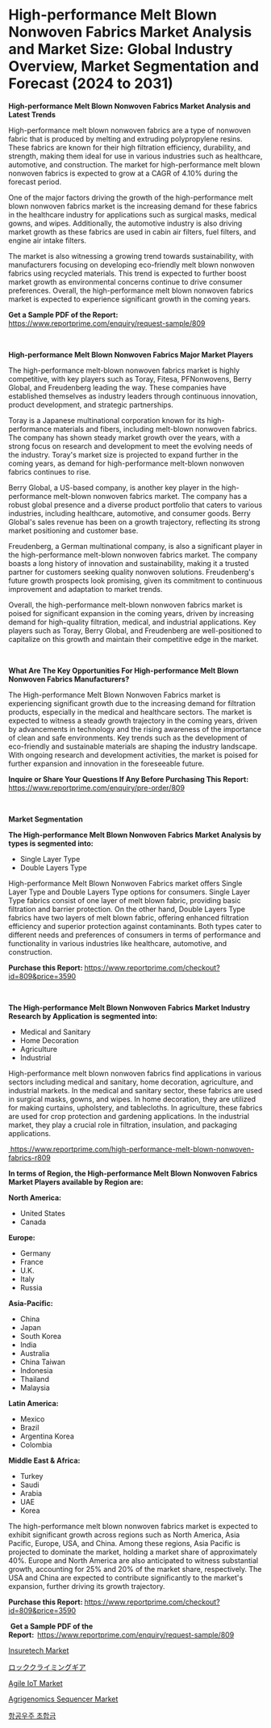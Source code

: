 <p><h1>High-performance Melt Blown Nonwoven Fabrics Market Analysis and Market Size: Global Industry Overview, Market Segmentation and Forecast (2024 to 2031)</h1></p><p><strong>High-performance Melt Blown Nonwoven Fabrics Market Analysis and Latest Trends</strong></p>
<p><p>High-performance melt blown nonwoven fabrics are a type of nonwoven fabric that is produced by melting and extruding polypropylene resins. These fabrics are known for their high filtration efficiency, durability, and strength, making them ideal for use in various industries such as healthcare, automotive, and construction. The market for high-performance melt blown nonwoven fabrics is expected to grow at a CAGR of 4.10% during the forecast period.</p><p>One of the major factors driving the growth of the high-performance melt blown nonwoven fabrics market is the increasing demand for these fabrics in the healthcare industry for applications such as surgical masks, medical gowns, and wipes. Additionally, the automotive industry is also driving market growth as these fabrics are used in cabin air filters, fuel filters, and engine air intake filters.</p><p>The market is also witnessing a growing trend towards sustainability, with manufacturers focusing on developing eco-friendly melt blown nonwoven fabrics using recycled materials. This trend is expected to further boost market growth as environmental concerns continue to drive consumer preferences. Overall, the high-performance melt blown nonwoven fabrics market is expected to experience significant growth in the coming years.</p></p>
<p><strong>Get a Sample PDF of the Report:&nbsp;</strong> <a href="https://www.reportprime.com/enquiry/request-sample/809">https://www.reportprime.com/enquiry/request-sample/809</a></p>
<p>&nbsp;</p>
<p><strong>High-performance Melt Blown Nonwoven Fabrics Major Market Players</strong></p>
<p><p>The high-performance melt-blown nonwoven fabrics market is highly competitive, with key players such as Toray, Fitesa, PFNonwovens, Berry Global, and Freudenberg leading the way. These companies have established themselves as industry leaders through continuous innovation, product development, and strategic partnerships.</p><p>Toray is a Japanese multinational corporation known for its high-performance materials and fibers, including melt-blown nonwoven fabrics. The company has shown steady market growth over the years, with a strong focus on research and development to meet the evolving needs of the industry. Toray's market size is projected to expand further in the coming years, as demand for high-performance melt-blown nonwoven fabrics continues to rise.</p><p>Berry Global, a US-based company, is another key player in the high-performance melt-blown nonwoven fabrics market. The company has a robust global presence and a diverse product portfolio that caters to various industries, including healthcare, automotive, and consumer goods. Berry Global's sales revenue has been on a growth trajectory, reflecting its strong market positioning and customer base.</p><p>Freudenberg, a German multinational company, is also a significant player in the high-performance melt-blown nonwoven fabrics market. The company boasts a long history of innovation and sustainability, making it a trusted partner for customers seeking quality nonwoven solutions. Freudenberg's future growth prospects look promising, given its commitment to continuous improvement and adaptation to market trends.</p><p>Overall, the high-performance melt-blown nonwoven fabrics market is poised for significant expansion in the coming years, driven by increasing demand for high-quality filtration, medical, and industrial applications. Key players such as Toray, Berry Global, and Freudenberg are well-positioned to capitalize on this growth and maintain their competitive edge in the market.</p></p>
<p>&nbsp;</p>
<p><strong>What Are The Key Opportunities For High-performance Melt Blown Nonwoven Fabrics Manufacturers?</strong></p>
<p><p>The High-performance Melt Blown Nonwoven Fabrics market is experiencing significant growth due to the increasing demand for filtration products, especially in the medical and healthcare sectors. The market is expected to witness a steady growth trajectory in the coming years, driven by advancements in technology and the rising awareness of the importance of clean and safe environments. Key trends such as the development of eco-friendly and sustainable materials are shaping the industry landscape. With ongoing research and development activities, the market is poised for further expansion and innovation in the foreseeable future.</p></p>
<p><strong>Inquire or Share Your Questions If Any Before Purchasing This Report:</strong> <a href="https://www.reportprime.com/enquiry/pre-order/809">https://www.reportprime.com/enquiry/pre-order/809</a></p>
<p>&nbsp;</p>
<p><strong>Market Segmentation</strong></p>
<p><strong>The High-performance Melt Blown Nonwoven Fabrics Market Analysis by types is segmented into:</strong></p>
<p><ul><li>Single Layer Type</li><li>Double Layers Type</li></ul></p>
<p><p>High-performance Melt Blown Nonwoven Fabrics market offers Single Layer Type and Double Layers Type options for consumers. Single Layer Type fabrics consist of one layer of melt blown fabric, providing basic filtration and barrier protection. On the other hand, Double Layers Type fabrics have two layers of melt blown fabric, offering enhanced filtration efficiency and superior protection against contaminants. Both types cater to different needs and preferences of consumers in terms of performance and functionality in various industries like healthcare, automotive, and construction.</p></p>
<p><strong>Purchase this Report:&nbsp;</strong><a href="https://www.reportprime.com/checkout?id=809&price=3590">https://www.reportprime.com/checkout?id=809&price=3590</a></p>
<p>&nbsp;</p>
<p><strong>The High-performance Melt Blown Nonwoven Fabrics Market Industry Research by Application is segmented into:</strong></p>
<p><ul><li>Medical and Sanitary</li><li>Home Decoration</li><li>Agriculture</li><li>Industrial</li></ul></p>
<p><p>High-performance melt blown nonwoven fabrics find applications in various sectors including medical and sanitary, home decoration, agriculture, and industrial markets. In the medical and sanitary sector, these fabrics are used in surgical masks, gowns, and wipes. In home decoration, they are utilized for making curtains, upholstery, and tablecloths. In agriculture, these fabrics are used for crop protection and gardening applications. In the industrial market, they play a crucial role in filtration, insulation, and packaging applications.</p></p>
<p><a href="https://www.reportprime.com/high-performance-melt-blown-nonwoven-fabrics-r809">&nbsp;https://www.reportprime.com/high-performance-melt-blown-nonwoven-fabrics-r809</a></p>
<p><strong>In terms of Region, the High-performance Melt Blown Nonwoven Fabrics Market Players available by Region are:</strong></p>
<p>
    <p> <strong> North America: </strong>
        <ul>
            <li>United States</li>
            <li>Canada</li>
        </ul>
        </p> 
    <p> <strong> Europe: </strong>
        <ul>
            <li>Germany</li>
            <li>France</li>
            <li>U.K.</li>
            <li>Italy</li>
            <li>Russia</li>
        </ul>
        </p> 
    <p> <strong> Asia-Pacific: </strong>
        <ul>
            <li>China</li>
            <li>Japan</li>
            <li>South Korea</li>
            <li>India</li>
            <li>Australia</li>
            <li>China Taiwan</li>
            <li>Indonesia</li>
            <li>Thailand</li>
            <li>Malaysia</li>
        </ul>
        </p> 
    <p> <strong> Latin America: </strong>
        <ul>
            <li>Mexico</li>
            <li>Brazil</li>
            <li>Argentina Korea</li>
            <li>Colombia</li>
        </ul>
        </p> 
    <p> <strong> Middle East & Africa: </strong>
        <ul>
            <li>Turkey</li>
            <li>Saudi</li>
            <li>Arabia</li>
            <li>UAE</li>
            <li>Korea</li>
        </ul>
    </p>
    </p>
<p><p>The high-performance melt blown nonwoven fabrics market is expected to exhibit significant growth across regions such as North America, Asia Pacific, Europe, USA, and China. Among these regions, Asia Pacific is projected to dominate the market, holding a market share of approximately 40%. Europe and North America are also anticipated to witness substantial growth, accounting for 25% and 20% of the market share, respectively. The USA and China are expected to contribute significantly to the market's expansion, further driving its growth trajectory.</p></p>
<p><strong>Purchase this Report: </strong><a href="https://www.reportprime.com/checkout?id=809&price=3590">https://www.reportprime.com/checkout?id=809&price=3590</a></p>
<p>&nbsp;<strong>Get a Sample PDF of the Report:&nbsp;&nbsp;</strong><a href="https://www.reportprime.com/enquiry/request-sample/809">https://www.reportprime.com/enquiry/request-sample/809</a></p>
<p><strong></strong></p>
<p><p><a href="https://issuu.com/reportprime-2/docs/insuretech-market-size-2030.pptx">Insuretech Market</a></p><p><a href="https://medium.com/@slbola/%E3%82%B0%E3%83%AD%E3%83%BC%E3%83%90%E3%83%AB%E3%83%AD%E3%83%83%E3%82%AF%E3%82%AF%E3%83%A9%E3%82%A4%E3%83%9F%E3%83%B3%E3%82%B0%E3%82%AE%E3%82%A2%E5%B8%82%E5%A0%B4-%E8%A3%BD%E5%93%81%E3%82%BF%E3%82%A4%E3%83%97-%E3%82%AF%E3%83%A9%E3%82%A4%E3%83%9F%E3%83%B3%E3%82%B0%E3%82%AB%E3%83%A9%E3%83%93%E3%83%8A-%E3%82%AF%E3%83%A9%E3%82%A4%E3%83%9F%E3%83%B3%E3%82%B0%E5%B0%82%E7%94%A8%E8%A1%A3%E6%96%99-%E3%82%AF%E3%83%A9%E3%82%A4%E3%83%9F%E3%83%B3%E3%82%B0%E3%83%8F%E3%83%BC%E3%83%8D%E3%82%B9-%E3%81%9D%E3%81%AE%E4%BB%96-%E3%82%A8%E3%83%B3%E3%83%89%E3%83%A6%E3%83%BC%E3%82%B6%E3%83%BC-%E5%9C%B0%E5%9F%9F%E3%81%AB%E7%84%A6%E7%82%B9%E3%82%92%E3%81%82%E3%81%A6%E3%81%9F%E5%88%86%E6%9E%90%E3%81%A8%E4%BA%88%E6%B8%AC-2024%E5%B9%B4%E3%81%8B%E3%82%892031%E5%B9%B4%E3%81%BE%E3%81%A7-52b2081c08d9">ロッククライミングギア</a></p><p><a href="https://www.linkedin.com/pulse/analyzing-agile-iot-market-dynamics-growth-drivers-forecasted-period-tx1hf">Agile IoT Market</a></p><p><a href="https://medium.com/@maryroseguilty/global-agrigenomics-sequencer-market-sector-types-applications-market-player-strategies-af41efd0d908">Agrigenomics Sequencer Market</a></p><p><a href="https://medium.com/@lilmama456456/%ED%95%AD%EA%B3%B5%EC%9A%B0%EC%A3%BC-%EC%B4%88%ED%95%A9%EA%B8%88-%EC%8B%9C%EC%9E%A5-%EC%98%88%EC%B8%A1-2024%EB%85%84%EB%B6%80%ED%84%B0-2031%EB%85%84%EA%B9%8C%EC%A7%80%EC%9D%98-%EA%B8%80%EB%A1%9C%EB%B2%8C-%EC%8B%9C%EC%9E%A5-%EB%8F%99%ED%96%A5-%EB%B0%8F-%EB%B6%84%EC%84%9D%EC%9D%84-169%ED%8E%98%EC%9D%B4%EC%A7%80%EC%97%90%EC%84%9C-%EB%8B%A4%EB%A3%B9%EB%8B%88%EB%8B%A4-3c7e5e78ecb1">항공우주 초합금</a></p></p>